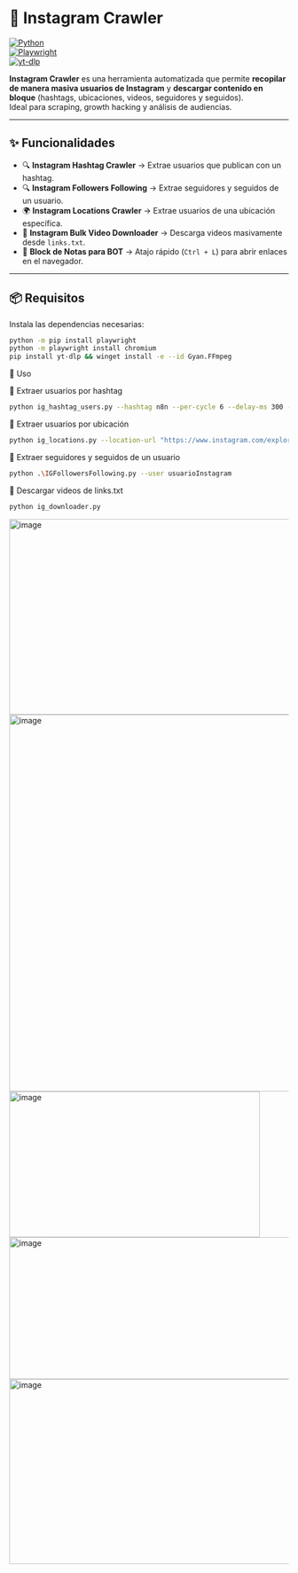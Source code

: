 # 📸 Instagram Crawler  

[![Python](https://img.shields.io/badge/Python-3.9%2B-blue.svg)](https://www.python.org/)  
[![Playwright](https://img.shields.io/badge/Playwright-Automation-green)](https://playwright.dev/)  
[![yt-dlp](https://img.shields.io/badge/yt--dlp-Video%20Downloader-orange)](https://github.com/yt-dlp/yt-dlp)  

**Instagram Crawler** es una herramienta automatizada que permite **recopilar de manera masiva usuarios de Instagram** y **descargar contenido en bloque** (hashtags, ubicaciones, videos, seguidores y seguidos).  
Ideal para scraping, growth hacking y análisis de audiencias.  

---

## ✨ Funcionalidades  

- 🔍 **Instagram Hashtag Crawler** → Extrae usuarios que publican con un hashtag. 
- 🔍 **Instagram Followers Following** → Extrae seguidores y seguidos de un usuario.
- 🌍 **Instagram Locations Crawler** → Extrae usuarios de una ubicación específica.  
- 🎥 **Instagram Bulk Video Downloader** → Descarga videos masivamente desde `links.txt`. 
- 📝 **Block de Notas para BOT** → Atajo rápido (`Ctrl + L`) para abrir enlaces en el navegador.  

---

## 📦 Requisitos  

Instala las dependencias necesarias:  

```bash     
python -m pip install playwright
python -m playwright install chromium
pip install yt-dlp && winget install -e --id Gyan.FFmpeg
```

🚀 Uso

🔹 Extraer usuarios por hashtag

```bash        
python ig_hashtag_users.py --hashtag n8n --per-cycle 6 --delay-ms 300 --max-users 0
``` 

🔹 Extraer usuarios por ubicación

```bash        
python ig_locations.py --location-url "https://www.instagram.com/explore/locations/212999109/los-angeles-california/" --per-cycle 6 --delay-ms 300 --max-users 10
``` 
🔹 Extraer seguidores y seguidos de un usuario

```bash        
python .\IGFollowersFollowing.py --user usuarioInstagram
``` 

🔹 Descargar videos de links.txt

```bash        
python ig_downloader.py
``` 

<img width="840" height="353" alt="image" src="https://github.com/user-attachments/assets/13241359-b75c-4414-b147-708e9c5f3dc0" />

<img width="723" height="680" alt="image" src="https://github.com/user-attachments/assets/c508210d-85f0-4d4c-abd8-5535399a279c" />

<img width="452" height="263" alt="image" src="https://github.com/user-attachments/assets/6f5a92c6-4d24-4666-9f97-f3a125d20bd1" />

<img width="616" height="256" alt="image" src="https://github.com/user-attachments/assets/dc275780-d898-46f3-90b9-1ae893c306d5" />

<img width="1101" height="334" alt="image" src="https://github.com/user-attachments/assets/b79da8b0-90ea-41f8-869a-e5575376c1a9" />


